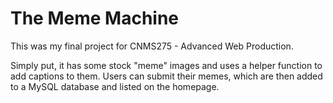# The Meme Machine

This was my final project for CNMS275 - Advanced Web Production. 

Simply put, it has some stock "meme" images and uses a helper function to add captions to them. Users can submit their memes, which are then added to a MySQL database and listed on the homepage.
